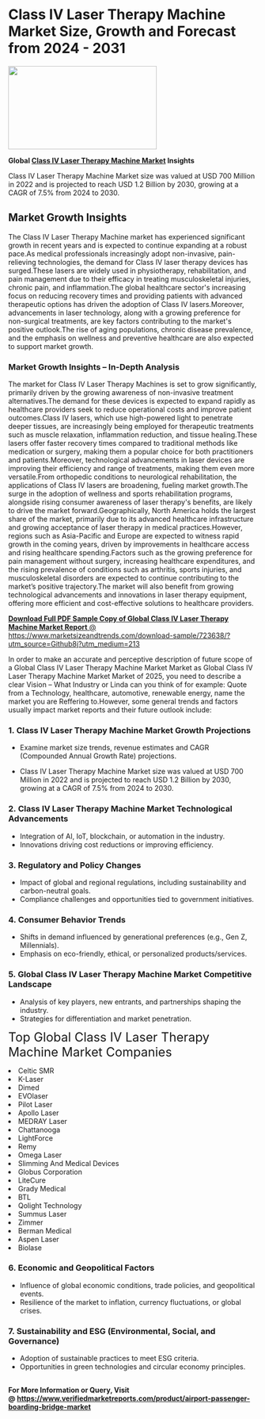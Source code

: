 <H1>Class IV Laser Therapy Machine Market Size, Growth and Forecast from 2024 - 2031</H1><img class="aligncenter size-medium wp-image-584254" src="https://thirdeyenews.in/wp-content/uploads/2024/09/Global-Market-Research-300x168.jpeg" alt="" width="300" height="168" /><p><strong>Global&nbsp;<a href="https://www.marketsizeandtrends.com/download-sample/723638/?utm_source=Github8j?utm_medium=213">Class IV Laser Therapy Machine Market</a> Insights</strong></p><p>Class IV Laser Therapy Machine Market size was valued at USD 700 Million in 2022 and is projected to reach USD 1.2 Billion by 2030, growing at a CAGR of 7.5% from 2024 to 2030.</p><p><h2>Market Growth Insights</h2> The Class IV Laser Therapy Machine market has experienced significant growth in recent years and is expected to continue expanding at a robust pace.As medical professionals increasingly adopt non-invasive, pain-relieving technologies, the demand for Class IV laser therapy devices has surged.These lasers are widely used in physiotherapy, rehabilitation, and pain management due to their efficacy in treating musculoskeletal injuries, chronic pain, and inflammation.The global healthcare sector's increasing focus on reducing recovery times and providing patients with advanced therapeutic options has driven the adoption of Class IV lasers.Moreover, advancements in laser technology, along with a growing preference for non-surgical treatments, are key factors contributing to the market's positive outlook.The rise of aging populations, chronic disease prevalence, and the emphasis on wellness and preventive healthcare are also expected to support market growth.<a href="#"></a> <h3>Market Growth Insights – In-Depth Analysis</h3> The market for Class IV Laser Therapy Machines is set to grow significantly, primarily driven by the growing awareness of non-invasive treatment alternatives.The demand for these devices is expected to expand rapidly as healthcare providers seek to reduce operational costs and improve patient outcomes.Class IV lasers, which use high-powered light to penetrate deeper tissues, are increasingly being employed for therapeutic treatments such as muscle relaxation, inflammation reduction, and tissue healing.These lasers offer faster recovery times compared to traditional methods like medication or surgery, making them a popular choice for both practitioners and patients.Moreover, technological advancements in laser devices are improving their efficiency and range of treatments, making them even more versatile.From orthopedic conditions to neurological rehabilitation, the applications of Class IV lasers are broadening, fueling market growth.The surge in the adoption of wellness and sports rehabilitation programs, alongside rising consumer awareness of laser therapy's benefits, are likely to drive the market forward.Geographically, North America holds the largest share of the market, primarily due to its advanced healthcare infrastructure and growing acceptance of laser therapy in medical practices.However, regions such as Asia-Pacific and Europe are expected to witness rapid growth in the coming years, driven by improvements in healthcare access and rising healthcare spending.Factors such as the growing preference for pain management without surgery, increasing healthcare expenditures, and the rising prevalence of conditions such as arthritis, sports injuries, and musculoskeletal disorders are expected to continue contributing to the market’s positive trajectory.The market will also benefit from growing technological advancements and innovations in laser therapy equipment, offering more efficient and cost-effective solutions to healthcare providers.<a href="#"></p><p><span class=""><strong>Download Full PDF Sample Copy of Global Class IV Laser Therapy Machine Market Report</strong> @ <a href="https://www.marketsizeandtrends.com/download-sample/723638/?utm_source=Github8j?utm_medium=213" target="_blank">https://www.marketsizeandtrends.com/download-sample/723638/?utm_source=Github8j?utm_medium=213</a></span></p><p>In order to make an accurate and perceptive description of future scope of a Global&nbsp;Class IV Laser Therapy Machine Market Market as Global&nbsp;Class IV Laser Therapy Machine Market Market of 2025, you need to describe a clear Vision &ndash; What Industry or Linda can you think of for example: Quote from a Technology, healthcare, automotive, renewable energy, name the market you are Reffering to.However, some general trends and factors usually impact market reports and their future outlook include:</p><h3>1.&nbsp;<strong>Class IV Laser Therapy Machine Market Growth Projections</strong></h3><ul><li>Examine market size trends, revenue estimates and CAGR (Compounded Annual Growth Rate) projections.</li><li><p>Class IV Laser Therapy Machine Market size was valued at USD 700 Million in 2022 and is projected to reach USD 1.2 Billion by 2030, growing at a CAGR of 7.5% from 2024 to 2030.</p></li></ul><h3>2.&nbsp;<strong>Class IV Laser Therapy Machine Market Technological Advancements</strong></h3><ul><li>Integration of AI, IoT, blockchain, or automation in the industry.</li><li>Innovations driving cost reductions or improving efficiency.</li></ul><h3>3.&nbsp;<strong>Regulatory and Policy Changes</strong></h3><ul><li>Impact of global and regional regulations, including sustainability and carbon-neutral goals.</li><li>Compliance challenges and opportunities tied to government initiatives.</li></ul><h3>4.&nbsp;<strong>Consumer Behavior Trends</strong></h3><ul><li>Shifts in demand influenced by generational preferences (e.g., Gen Z, Millennials).</li><li>Emphasis on eco-friendly, ethical, or personalized products/services.</li></ul><h3>5.&nbsp;<strong>Global Class IV Laser Therapy Machine Market Competitive Landscape</strong></h3><ul><li>Analysis of key players, new entrants, and partnerships shaping the industry.</li><li>Strategies for differentiation and market penetration.</li></ul><p data-pm-slice="1 1 []"><span style="color: inherit; font-family: inherit; font-size: 25px;">Top Global Class IV Laser Therapy Machine Market Companies</span></p><div class="" data-test-id=""><p><li>Celtic SMR</li><li> K-Laser</li><li> Dimed</li><li> EVOlaser</li><li> Pilot Laser</li><li> Apollo Laser</li><li> MEDRAY Laser</li><li> Chattanooga</li><li> LightForce</li><li> Remy</li><li> Omega Laser</li><li> Slimming And Medical Devices</li><li> Globus Corporation</li><li> LiteCure</li><li> Grady Medical</li><li> BTL</li><li> Qolight Technology</li><li> Summus Laser</li><li> Zimmer</li><li> Berman Medical</li><li> Aspen Laser</li><li> Biolase</li></p></div><h3>6.&nbsp;<strong>Economic and Geopolitical Factors</strong></h3><ul><li>Influence of global economic conditions, trade policies, and geopolitical events.</li><li>Resilience of the market to inflation, currency fluctuations, or global crises.</li></ul><h3>7.&nbsp;<strong>Sustainability and ESG (Environmental, Social, and Governance)</strong></h3><ul><li>Adoption of sustainable practices to meet ESG criteria.</li><li>Opportunities in green technologies and circular economy principles.</li></ul><h2><strong style="font-size: 14px;">For More Information or Query, Visit @&nbsp;</strong><a style="background-color: #ffffff; font-size: 14px;" href="https://www.marketsizeandtrends.com/report/class-iv-laser-therapy-machine-market/" target="_blank">https://www.verifiedmarketreports.com/product/airport-passenger-boarding-bridge-market</a></h2>